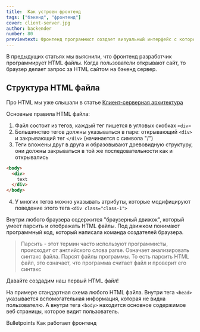 ```yaml
---
title:  Как устроен фронтенд
tags: ["бэкенд", "фронтенд"]
cover: client-server.jpg
author: backender
number: 80
previewtext: Фронтенд программист создает визуальный интерфейс с которым взаимодействует пользователь. Подробно разберем технологии, которые он для этого использует
---
```


В предыдущих статьях мы выяснили, что фронтенд разработчик программирует HTML файлы.
Когда пользователи открывают сайт, то браузер делает запрос за HTML сайтом на бэкенд сервер.

## Структура HTML файла
Про HTML мы уже слышали в статье <a href="https://backender.ru/client-server-arhitecture" target="_blank">Клиент-серверная архитектура</a>

Основные правила HTML файла:
1. Файл состоит из тегов, каждый тег пишется в угловых скобках `<div>`
2. Большинство тегов должны указываться в паре: открывающий `<div>` и закрывающий тег `</div>` (начинается с символа "/")
3. Теги вложены друг в друга и образовывают древовидную структуру, они должны закрываться в той же последовательности как и открывались
```html
<body>
  <div>
    text
  </div>
</body>
```
4. У многих тегов можно указывать атрибуты, которые модифицируют поведение этого тега `<div class="class-1">`

Внутри любого браузера содержится "браузерный движок", который умеет парсить и отображать HTML файлы.
Под движком понимают программный код, который написала команда создателей браузера.

> Парсить - этот термин часто используют программисты, происходит от английского слова parse. Означает анализировать синтакс файла.
> Парсят файлы программы. То есть парсить HTML файл, это означает, что программа считает файл и проверит его синтакс

Давайте создадим наш первый HTML файл!

На примере стандартная схема любого HTML файла.
Внутри тега `<head>` указывается вспомогательная информация, которая не видна пользователю.
А внутри тега `<body>` находится основное содержимое веб страницы, которое видит пользователь.



Bulletpoints
Как работает фронтенд

